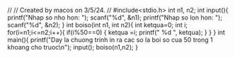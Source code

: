 //
// Created by macos on 3/5/24.
//
#include<stdio.h>
int n1, n2;
int input(){
    printf("Nhap so nho hon: ");
    scanf("%d", &n1);
    printf("Nhap so lon hon: ");
    scanf("%d", &n2);
}
int boiso(int n1, int n2){
    int ketqua=0;
    int i;
    for(i=n1;i<=n2;i++){
        if(i%50==0) {
            ketqua =i;
        printf(" %d ", ketqua);
        }
    }
}
int main(){
    printf("Day la chuong trinh in ra cac so la boi so cua 50 trong 1 khoang cho truoc\n");
    input();
    boiso(n1,n2);
}
